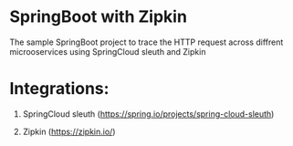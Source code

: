 # SpringBoot with Zipkin

The sample SpringBoot project to trace the HTTP request across diffrent microoservices using SpringCloud sleuth and Zipkin


# Integrations:

1. SpringCloud sleuth (https://spring.io/projects/spring-cloud-sleuth)

2. Zipkin (https://zipkin.io/)

